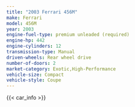 ```yaml
---
title: "2003 Ferrari 456M"
make: Ferrari
model: 456M
year: 2003
engine-fuel-type: premium unleaded (required)
engine-hp: 442
engine-cylinders: 12
transmission-type: Manual
driven-wheels: Rear wheel drive
number-of-doors: 2
market-category: Exotic,High-Performance
vehicle-size: Compact
vehicle-style: Coupe
---
```


{{< car_info >}}
